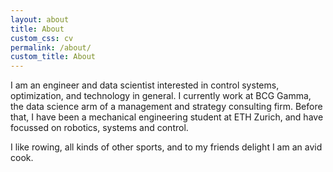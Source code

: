 ```yaml
---
layout: about
title: About
custom_css: cv
permalink: /about/
custom_title: About
---
```


I am an engineer and data scientist interested in control systems, optimization, and technology in general. I currently work at BCG Gamma, the data science arm of a management and strategy consulting firm. 
Before that, I have been a mechanical engineering student at ETH Zurich, and have focussed on robotics, systems and control. 

I like rowing, all kinds of other sports, and to my friends delight I am an avid cook.